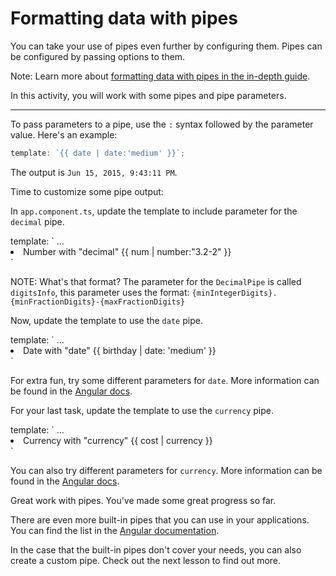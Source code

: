 # Formatting data with pipes

You can take your use of pipes even further by configuring them. Pipes can be configured by passing options to them.

Note: Learn more about [formatting data with pipes in the in-depth guide](/guide/templates/pipes).

In this activity, you will work with some pipes and pipe parameters.

<hr>

To pass parameters to a pipe, use the `:` syntax followed by the parameter value. Here's an example:

```ts
template: `{{ date | date:'medium' }}`;
```

The output is `Jun 15, 2015, 9:43:11 PM`.

Time to customize some pipe output:

<docs-workflow>

<docs-step title="Format a number with `DecimalPipe`">

In `app.component.ts`, update the template to include parameter for the `decimal` pipe.

<docs-code language="ts" highlight="[3]">
template: `
    ...
    <li>Number with "decimal" {{ num | number:"3.2-2" }}</li>
`
</docs-code>

NOTE: What's that format? The parameter for the `DecimalPipe` is called `digitsInfo`, this parameter uses the format: `{minIntegerDigits}.{minFractionDigits}-{maxFractionDigits}`

</docs-step>

<docs-step title="Format a date with `DatePipe`">

Now, update the template to use the `date` pipe.

<docs-code language="ts" highlight="[3]">
template: `
    ...
    <li>Date with "date" {{ birthday | date: 'medium' }}</li>
`
</docs-code>

For extra fun, try some different parameters for `date`. More information can be found in the [Angular docs](guide/templates/pipes).

</docs-step>

<docs-step title="Format a currency with `CurrencyPipe`">

For your last task, update the template to use the `currency` pipe.

<docs-code language="ts" highlight="[3]">
template: `
    ...
    <li>Currency with "currency" {{ cost | currency }}</li>
`
</docs-code>

You can also try different parameters for `currency`. More information can be found in the [Angular docs](guide/templates/pipes).

</docs-step>

</docs-workflow>

Great work with pipes. You've made some great progress so far.

There are even more built-in pipes that you can use in your applications. You can find the list in the [Angular documentation](guide/templates/pipes).

In the case that the built-in pipes don't cover your needs, you can also create a custom pipe. Check out the next lesson to find out more.
